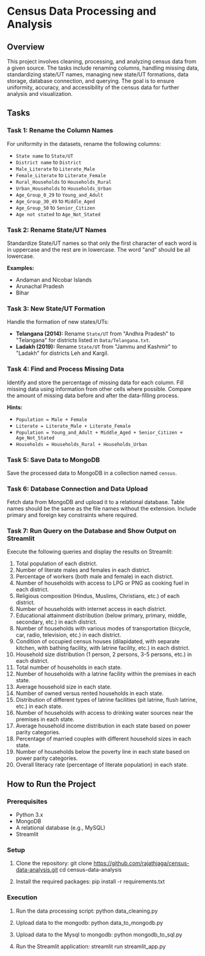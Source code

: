 # Census Data Processing and Analysis

## Overview

This project involves cleaning, processing, and analyzing census data from a given source. The tasks include renaming columns, handling missing data, standardizing state/UT names, managing new state/UT formations, data storage, database connection, and querying. The goal is to ensure uniformity, accuracy, and accessibility of the census data for further analysis and visualization.

## Tasks

### Task 1: Rename the Column Names
For uniformity in the datasets, rename the following columns:

- `State name` to `State/UT`
- `District name` to `District`
- `Male_Literate` to `Literate_Male`
- `Female_Literate` to `Literate_Female`
- `Rural_Households` to `Households_Rural`
- `Urban_Households` to `Households_Urban`
- `Age_Group_0_29` to `Young_and_Adult`
- `Age_Group_30_49` to `Middle_Aged`
- `Age_Group_50` to `Senior_Citizen`
- `Age not stated` to `Age_Not_Stated`

### Task 2: Rename State/UT Names
Standardize State/UT names so that only the first character of each word is in uppercase and the rest are in lowercase. The word "and" should be all lowercase.

**Examples:**
- Andaman and Nicobar Islands
- Arunachal Pradesh
- Bihar

### Task 3: New State/UT Formation
Handle the formation of new states/UTs:
- **Telangana (2014):** Rename `State/UT` from "Andhra Pradesh" to "Telangana" for districts listed in `Data/Telangana.txt`.
- **Ladakh (2019):** Rename `State/UT` from "Jammu and Kashmir" to "Ladakh" for districts Leh and Kargil.

### Task 4: Find and Process Missing Data
Identify and store the percentage of missing data for each column. Fill missing data using information from other cells where possible. Compare the amount of missing data before and after the data-filling process.

**Hints:**
- `Population = Male + Female`
- `Literate = Literate_Male + Literate_Female`
- `Population = Young_and_Adult + Middle_Aged + Senior_Citizen + Age_Not_Stated`
- `Households = Households_Rural + Households_Urban`

### Task 5: Save Data to MongoDB
Save the processed data to MongoDB in a collection named `census`.

### Task 6: Database Connection and Data Upload
Fetch data from MongoDB and upload it to a relational database. Table names should be the same as the file names without the extension. Include primary and foreign key constraints where required.

### Task 7: Run Query on the Database and Show Output on Streamlit
Execute the following queries and display the results on Streamlit:

1. Total population of each district.
2. Number of literate males and females in each district.
3. Percentage of workers (both male and female) in each district.
4. Number of households with access to LPG or PNG as cooking fuel in each district.
5. Religious composition (Hindus, Muslims, Christians, etc.) of each district.
6. Number of households with internet access in each district.
7. Educational attainment distribution (below primary, primary, middle, secondary, etc.) in each district.
8. Number of households with various modes of transportation (bicycle, car, radio, television, etc.) in each district.
9. Condition of occupied census houses (dilapidated, with separate kitchen, with bathing facility, with latrine facility, etc.) in each district.
10. Household size distribution (1 person, 2 persons, 3-5 persons, etc.) in each district.
11. Total number of households in each state.
12. Number of households with a latrine facility within the premises in each state.
13. Average household size in each state.
14. Number of owned versus rented households in each state.
15. Distribution of different types of latrine facilities (pit latrine, flush latrine, etc.) in each state.
16. Number of households with access to drinking water sources near the premises in each state.
17. Average household income distribution in each state based on power parity categories.
18. Percentage of married couples with different household sizes in each state.
19. Number of households below the poverty line in each state based on power parity categories.
20. Overall literacy rate (percentage of literate population) in each state.

## How to Run the Project

### Prerequisites
- Python 3.x
- MongoDB
- A relational database (e.g., MySQL)
- Streamlit

### Setup

1. Clone the repository:
   git clone https://github.com/rajathjaga/census-data-analysis.git
   cd census-data-analysis

2. Install the required packages:
   pip install -r requirements.txt

### Execution

1. Run the data processing script:
   python data_cleaning.py

2. Upload data to the mongodb:
   python data_to_mongodb.py

3. Upload data to the Mysql to mongodb:
   python mongodb_to_sql.py

4. Run the Streamlit application:
   streamlit run streamlit_app.py

